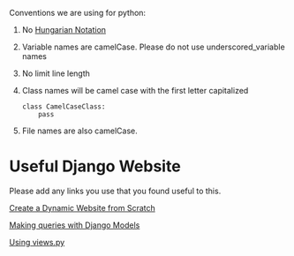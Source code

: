 Conventions we are using for python:
 1. No [Hungarian Notation](http://en.wikipedia.org/wiki/Hungarian_notation)
 2. Variable names are camelCase.  Please do not use underscored_variable names
 3. No limit line length
 4. Class names will be camel case with the first letter capitalized
 
        class CamelCaseClass:
            pass
 5. File names are also camelCase.

Useful Django Website
===================
Please add any links you use that you found useful to this.

[Create a Dynamic Website from Scratch](http://net.tutsplus.com/tutorials/python-tutorials/python-from-scratch-creating-a-dynamic-website/)

[Making queries with Django Models](https://docs.djangoproject.com/en/1.3/topics/db/queries/)

[Using views.py](https://docs.djangoproject.com/en/1.3/topics/http/views/)


